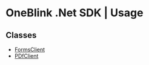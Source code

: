 # OneBlink .Net SDK | Usage

## Classes

- [FormsClient](./forms-client.md)
- [PDfClient](./pdf-client.md)
